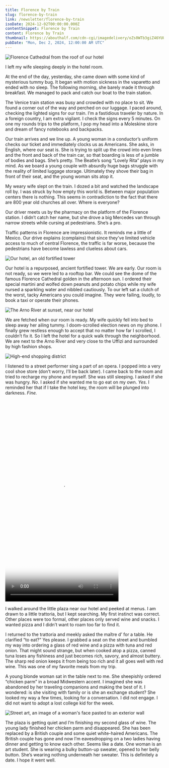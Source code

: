 ```yaml
---
title: Florence by Train
slug: florence-by-train
link: /newsletter/florence-by-train
isoDate: 2024-12-02T00:00:00.000Z
contentSnippet: Florence by Train
content: Florence by Train
thumbnail: https://abouthalf.com/cdn-cgi/imagedelivery/oZs0WTb3giZ46YUUQdHDjQ/fb57a6c4-4c43-4d59-ea0a-88b98ce2b700/public
pubDate: "Mon, Dec 2, 2024, 12:00:00 AM UTC"
---
```


![Florence Cathedral from the roof of our hotel](https://abouthalf.com/cdn-cgi/image/foramt=auto,quality=75/https://abouthalf.com/cdn-cgi/imagedelivery/oZs0WTb3giZ46YUUQdHDjQ/cba75f58-31b1-4dbe-c499-94f924286200/public)

I left my wife sleeping deeply in the hotel room.

At the end of the day, yesterday, she came down with some kind of mysterious tummy bug. It began with motion sickness in the vaparetto and ended with no sleep. The following morning, she barely made it through breakfast. We managed to pack and catch our boat to the train station.

The Venice train station was busy and crowded with no place to sit. We found a corner out of the way and perched on our luggage. I paced around, checking the lighted signs for our train. I’m a fastidious traveler by nature. In a foreign country, I am extra vigilant. I check the signs every 5 minutes. On one my rounds trips to the platform, I pop my head into a Moleskine store and dream of fancy notebooks and backpacks.

Our train arrives and we line up. A young woman in a conductor’s uniform checks our ticket and immediately clocks us as Americans. She asks, in English, where our seat is. She is trying to split up the crowd into even lines and the front and back of the train car, so that boarding is less of a jumble of bodies and bags. She’s pretty. The Beatle’s song “Lovely Rita” plays in my mind. As we board a young couple with absurdly huge bags struggle with the reality of limited luggage storage. Ultimately they shove their bag in front of their seat, and the young woman sits atop it.

My weary wife slept on the train. I dozed a bit and watched the landscape roll by. I was struck by how empty this world is. Between major population centers there is nothing. This seems in contradiction to the fact that there are 800 year old churches all over. Where is everyone?

Our driver meets us by the pharmacy on the platform of the Florence station. I didn’t catch her name, but she drove a big Mercedes van through narrow streets while cursing at pedestrians. She’s a pro.

Traffic patterns in Florence are impressionistic. It reminds me a little of Mexico. Our drive explains (complains) that since they’ve limited vehicle access to much of central Florence, the traffic is far worse, because the pedestrians have become lawless and clueless about cars.

![Our hotel, an old fortified tower](https://abouthalf.com/cdn-cgi/image/foramt=auto,quality=75/https://abouthalf.com/cdn-cgi/imagedelivery/oZs0WTb3giZ46YUUQdHDjQ/4049ba01-b403-465a-0765-ccb96647b500/public)

Our hotel is a repurposed, ancient fortified tower. We are early. Our room is not ready, so we were led to a rooftop bar. We could see the dome of the famous Florence Cathedral golden in the afternoon sun. I ordered their special martini and wolfed down peanuts and potato chips while my wife nursed a sparkling water and nibbled cautiously. To our left sat a clutch of the worst, tacky Americans you could imagine. They were failing, loudly, to book a taxi or operate their phones.

![The Arno River at sunset, near our hotel](https://abouthalf.com/cdn-cgi/image/foramt=auto,quality=75/https://abouthalf.com/cdn-cgi/imagedelivery/oZs0WTb3giZ46YUUQdHDjQ/fb57a6c4-4c43-4d59-ea0a-88b98ce2b700/public)

We are fetched when our room is ready. My wife quickly fell into bed to sleep away her ailing tummy. I doom-scrolled election news on my phone. I finally grew restless enough to accept that no matter how far I scrolled, I couldn’t fix it. So I left the hotel for a quick walk through the neighborhood. We are next to the Arno River and very close to the Uffizi and surrounded by high fashion shops.

![High-end shopping district](https://abouthalf.com/cdn-cgi/image/foramt=auto,quality=75/https://abouthalf.com/cdn-cgi/imagedelivery/oZs0WTb3giZ46YUUQdHDjQ/8ef08a43-ac64-4f7c-b706-0214e5d2ae00/public)

I listened to a street performer sing a part of an opera. I popped into a very cool shoe store (don’t worry, I’ll be back later). I came back to the room and tried to recharge my phone and myself. She was still sleeping. I asked if she was hungry. _No_. I asked if she wanted me to go eat on my own. _Yes_. I reminded her that if I take the hotel key, the room will be plunged into darkness. _Fine._

<video width="360" height="640" poster="https://imagedelivery.net/oZs0WTb3giZ46YUUQdHDjQ/49ec887d-65a9-4ad3-23ef-37b2e4a28f00/public" controls>
    <source src="https://media.abouthalf.com/newsletter/movies/street-opera.m4v" type="video/mp4">
    <source src="https://media.abouthalf.com/newsletter/movies/street-opera.MOV" type="video/mov">
</video>

I walked around the little plaza near our hotel and peeked at menus. I am drawn to a little trattoria, but I kept searching. My first instinct was correct. Other places were too formal, other places only served wine and snacks. I wanted pizza and I didn’t want to roam too far to find it.

I returned to the trattoria and meekly asked the maître d’ for a table. He clarified “to eat?” Yes please. I grabbed a seat on the street and bumbled my way into ordering a glass of red wine and a pizza with tuna and red onion. That might sound strange, but when cooked atop a pizza, canned tuna loses any fishiness and just becomes rich, savory, and almost buttery. The sharp red onion keeps it from being too rich and it all goes well with red wine. This was one of my favorite meals from my trip.

A young blonde woman sat in the table next to me. She sheepishly ordered “chicken parm” in a broad Midwestern accent. I imagined she was abandoned by her traveling companions and making the best of it. I wondered: is she visiting with family or is she an exchange student? She looked my way a few times, looking for a conversation. I did not engage. I did not want to adopt a lost college kid for the week.

![Street art, an image of a woman's face pasted to an exterior wall](https://abouthalf.com/cdn-cgi/image/foramt=auto,quality=75/https://abouthalf.com/cdn-cgi/imagedelivery/oZs0WTb3giZ46YUUQdHDjQ/93604496-6b6b-40b4-b13f-d380a7db7200/public)

The plaza is getting quiet and I’m finishing my second glass of wine. The young lady finished her chicken parm and disappeared. She has been replaced by a British couple and some quiet white-haired Americans. The British couple has gone and now I’m eavesdropping on a two ladies having dinner and getting to know each other. Seems like a date. One woman is an art student. She is wearing a bulky button-up sweater, opened to her belly button. She’s wearing nothing underneath her sweater. This is definitely a date. I hope it went well.
